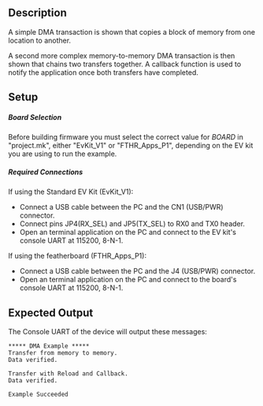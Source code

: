 ## Description

A simple DMA transaction is shown that copies a block of memory from one location to another.

A second more complex memory-to-memory DMA transaction is then shown that chains two transfers together.  A callback function is used to notify the application once both transfers have completed.

## Setup

##### Board Selection
Before building firmware you must select the correct value for _BOARD_  in "project.mk", either "EvKit\_V1" or "FTHR\_Apps\_P1", depending on the EV kit you are using to run the example.

##### Required Connections
If using the Standard EV Kit (EvKit\_V1):
-   Connect a USB cable between the PC and the CN1 (USB/PWR) connector.
-   Connect pins JP4(RX_SEL) and JP5(TX_SEL) to RX0 and TX0  header.
-   Open an terminal application on the PC and connect to the EV kit's console UART at 115200, 8-N-1.

If using the featherboard (FTHR\_Apps\_P1):
-   Connect a USB cable between the PC and the J4 (USB/PWR) connector.
-   Open an terminal application on the PC and connect to the board's console UART at 115200, 8-N-1.

## Expected Output

The Console UART of the device will output these messages:

```
***** DMA Example *****
Transfer from memory to memory.
Data verified.

Transfer with Reload and Callback.
Data verified.

Example Succeeded
```


